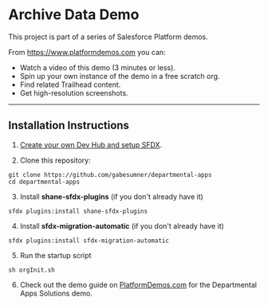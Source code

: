# Archive Data Demo

This project is part of a series of Salesforce Platform demos.

From <https://www.platformdemos.com> you can:

- Watch a video of this demo (3 minutes or less).
- Spin up your own instance of the demo in a free scratch org.
- Find related Trailhead content.
- Get high-resolution screenshots.

___

## Installation Instructions

1. [Create your own Dev Hub and setup SFDX](https://trailhead.salesforce.com/en/content/learn/modules/sfdx_app_dev/sfdx_app_dev_setup_dx).


2. Clone this repository:

```
git clone https://github.com/gabesumner/departmental-apps
cd departmental-apps
```

3. Install **shane-sfdx-plugins** (if you don't already have it)

```
sfdx plugins:install shane-sfdx-plugins
```

4. Install **sfdx-migration-automatic** (if you don't already have it)

```
sfdx plugins:install sfdx-migration-automatic
```

5. Run the startup script

```
sh orgInit.sh
```

6. Check out the demo guide on [PlatformDemos.com](https://www.platformdemos.com) for the Departmental Apps Solutions demo.
